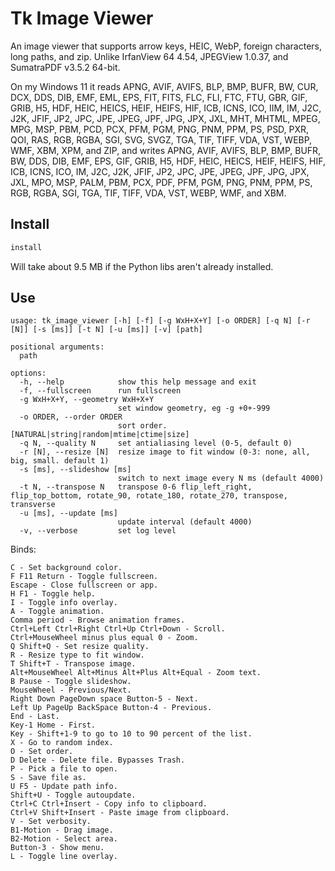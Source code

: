 # Tk Image Viewer

An image viewer that supports arrow keys, HEIC, WebP, foreign characters, long paths, and zip. Unlike IrfanView 64 4.54, JPEGView 1.0.37, and SumatraPDF v3.5.2 64-bit.

On my Windows 11 it reads APNG, AVIF, AVIFS, BLP, BMP, BUFR, BW, CUR, DCX, DDS, DIB, EMF, EML, EPS, FIT, FITS, FLC, FLI, FTC, FTU, GBR, GIF, GRIB, H5, HDF, HEIC, HEICS, HEIF, HEIFS, HIF, ICB, ICNS, ICO, IIM, IM, J2C, J2K, JFIF, JP2, JPC, JPE, JPEG, JPF, JPG, JPX, JXL, MHT, MHTML, MPEG, MPG, MSP, PBM, PCD, PCX, PFM, PGM, PNG, PNM, PPM, PS, PSD, PXR, QOI, RAS, RGB, RGBA, SGI, SVG, SVGZ, TGA, TIF, TIFF, VDA, VST, WEBP, WMF, XBM, XPM, and ZIP, and writes APNG, AVIF, AVIFS, BLP, BMP, BUFR, BW, DDS, DIB, EMF, EPS, GIF, GRIB, H5, HDF, HEIC, HEICS, HEIF, HEIFS, HIF, ICB, ICNS, ICO, IM, J2C, J2K, JFIF, JP2, JPC, JPE, JPEG, JPF, JPG, JPX, JXL, MPO, MSP, PALM, PBM, PCX, PDF, PFM, PGM, PNG, PNM, PPM, PS, RGB, RGBA, SGI, TGA, TIF, TIFF, VDA, VST, WEBP, WMF, and XBM.

## Install

```cmd
install
```

Will take about 9.5 MB if the Python libs aren't already installed.

## Use

```pre
usage: tk_image_viewer [-h] [-f] [-g WxH+X+Y] [-o ORDER] [-q N] [-r [N]] [-s [ms]] [-t N] [-u [ms]] [-v] [path]

positional arguments:
  path

options:
  -h, --help            show this help message and exit
  -f, --fullscreen      run fullscreen
  -g WxH+X+Y, --geometry WxH+X+Y
                        set window geometry, eg -g +0+-999
  -o ORDER, --order ORDER
                        sort order. [NATURAL|string|random|mtime|ctime|size]
  -q N, --quality N     set antialiasing level (0-5, default 0)
  -r [N], --resize [N]  resize image to fit window (0-3: none, all, big, small. default 1)
  -s [ms], --slideshow [ms]
                        switch to next image every N ms (default 4000)
  -t N, --transpose N   transpose 0-6 flip_left_right, flip_top_bottom, rotate_90, rotate_180, rotate_270, transpose, transverse
  -u [ms], --update [ms]
                        update interval (default 4000)
  -v, --verbose         set log level
```

Binds:

```pre
C - Set background color.
F F11 Return - Toggle fullscreen.
Escape - Close fullscreen or app.
H F1 - Toggle help.
I - Toggle info overlay.
A - Toggle animation.
Comma period - Browse animation frames.
Ctrl+Left Ctrl+Right Ctrl+Up Ctrl+Down - Scroll.
Ctrl+MouseWheel minus plus equal 0 - Zoom.
Q Shift+Q - Set resize quality.
R - Resize type to fit window.
T Shift+T - Transpose image.
Alt+MouseWheel Alt+Minus Alt+Plus Alt+Equal - Zoom text.
B Pause - Toggle slideshow.
MouseWheel - Previous/Next.
Right Down PageDown space Button-5 - Next.
Left Up PageUp BackSpace Button-4 - Previous.
End - Last.
Key-1 Home - First.
Key - Shift+1-9 to go to 10 to 90 percent of the list.
X - Go to random index.
O - Set order.
D Delete - Delete file. Bypasses Trash.
P - Pick a file to open.
S - Save file as.
U F5 - Update path info.
Shift+U - Toggle autoupdate.
Ctrl+C Ctrl+Insert - Copy info to clipboard.
Ctrl+V Shift+Insert - Paste image from clipboard.
V - Set verbosity.
B1-Motion - Drag image.
B2-Motion - Select area.
Button-3 - Show menu.
L - Toggle line overlay.
```
